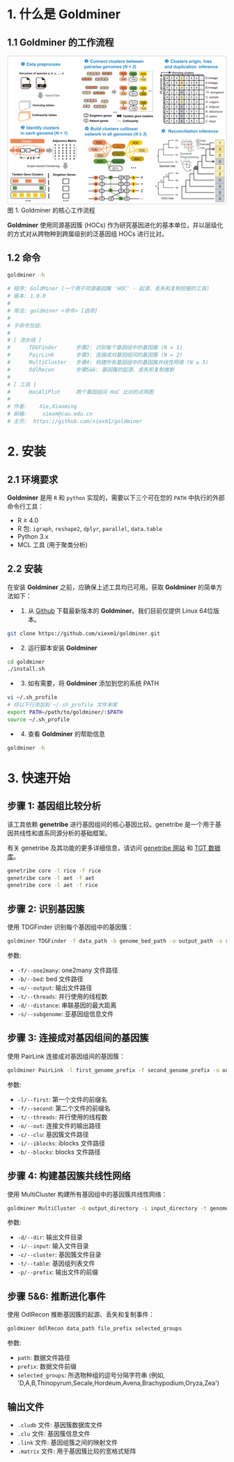 # 1. 什么是 Goldminer

## 1.1 Goldminer 的工作流程

![goldminer](assets\images\goldminer-workflow.png)
图 1. Goldminer 的核心工作流程

**Goldminer** 使用同源基因簇 (HOCs) 作为研究基因进化的基本单位，并以层级化的方式对从跨物种到跨属级别的泛基因组 HOCs 进行比对。

## 1.2 命令
```sh
goldminer -h
```

```sh
# 程序: GoldMiner (一个用于同源基因簇 'HOC' - 起源、丢失和复制挖掘的工具)
# 版本: 1.0.0
# 
# 用法: goldminer <命令> [选项]
# 
# 子命令包括:
# 
# [ 流水线 ]
#      TDGFinder      步骤2: 识别每个基因组中的基因簇 (N = 1)
#      PairLink       步骤3: 连接成对基因组间的基因簇 (N = 2)
#      MultiCluster   步骤4: 构建所有基因组中的基因簇共线性网络 (N ≥ 3)
#      OdlRecon       步骤5&6: 基因簇的起源、丢失和复制推断
# 
# [ 工具 ]
#      HocAliPlot     两个基因组间 HoC 比对的点阵图
# 
# 作者:    Xie,Xiaoming
# 邮箱:     xiexm@cau.edu.cn
# 主页:  https://github.com/xiexm1/goldminer
```

# 2. 安装

## 2.1 环境要求

**Goldminer** 是用 `R` 和 `python` 实现的，需要以下三个可在您的 `PATH` 中执行的外部命令行工具：

- R ≥ 4.0
- R 包: `igraph`, `reshape2`, `dplyr`, `parallel`, `data.table`
- Python 3.x
- MCL 工具 (用于聚类分析)

## 2.2 安装
在安装 **Goldminer** 之前，应确保上述工具均已可用。获取 **Goldminer** 的简单方法如下：

- 1. 从 [Github](https://github.com/xiexm1/goldminer) 下载最新版本的 **Goldminer**。我们目前仅提供 Linux 64位版本。
```sh
git clone https://github.com/xiexm1/goldminer.git
```
- 2. 运行脚本安装 **Goldminer**
```sh
cd goldminer
./install.sh
```
- 3. 如有需要，将 **Goldminer** 添加到您的系统 PATH
```sh
vi ~/.sh_profile
# 将以下行添加到 ~/.sh_profile 文件末尾
export PATH=/path/to/goldminer/:$PATH
source ~/.sh_profile
```
- 4. 查看 **Goldminer** 的帮助信息
```sh
goldminer -h
```

# 3. 快速开始

## 步骤 1: 基因组比较分析
该工具依赖 **genetribe** 进行基因组间的核心基因比较。genetribe 是一个用于基因共线性和直系同源分析的基础框架。

有关 genetribe 及其功能的更多详细信息，请访问 [genetribe 网站](https://chenym1.github.io/genetribe/) 和 [TGT 数据库](http://wheat.cau.edu.cn/TGT/)。
```sh
genetribe core -l rice -f rice
genetribe core -l aet -f aet
genetribe core -l aet -f rice
```

## 步骤 2: 识别基因簇
使用 TDGFinder 识别每个基因组中的基因簇：
```sh
goldminer TDGFinder -f data_path -b genome_bed_path -o output_path -s subgenome_info_file -t num_threads -d max_distance
```

参数:
- `-f/--one2many`: one2many 文件路径
- `-b/--bed`: bed 文件路径
- `-o/--output`: 输出文件路径
- `-t/--threads`: 并行使用的线程数
- `-d/--distance`: 串联基因的最大距离
- `-s/--subgenome`: 亚基因组信息文件

## 步骤 3: 连接成对基因组间的基因簇
使用 PairLink 连接成对基因组间的基因簇：
```sh
goldminer PairLink -l first_genome_prefix -f second_genome_prefix -o output_path -c cluster_path -i iblocks_path -b blocks_path -t num_threads
```

参数:
- `-l/--first`: 第一个文件的前缀名
- `-f/--second`: 第二个文件的前缀名
- `-t/--threads`: 并行使用的线程数
- `-o/--out`: 连接文件的输出路径
- `-c/--clu`: 基因簇文件路径
- `-i/--iblocks`: iblocks 文件路径
- `-b/--blocks`: blocks 文件路径

## 步骤 4: 构建基因簇共线性网络
使用 MultiCluster 构建所有基因组中的基因簇共线性网络：
```sh
goldminer MultiCluster -d output_directory -i input_directory -t genome_list_file -p output_prefix -c cluster_files_directory
```

参数:
- `-d/--dir`: 输出文件目录
- `-i/--input`: 输入文件目录
- `-c/--cluster`: 基因簇文件目录
- `-t/--table`: 基因组列表文件
- `-p/--prefix`: 输出文件的前缀

## 步骤 5&6: 推断进化事件
使用 OdlRecon 推断基因簇的起源、丢失和复制事件：
```sh
goldminer OdlRecon data_path file_prefix selected_groups
```

参数:
- `path`: 数据文件路径
- `prefix`: 数据文件前缀
- `selected_groups`: 所选物种组的逗号分隔字符串 (例如, 'D,A,B,Thinopyrum,Secale,Hordeum,Avena,Brachypodium,Oryza,Zea')

## 输出文件

- `.cludb` 文件: 基因簇数据库文件
- `.clu` 文件: 基因簇信息文件
- `.link` 文件: 基因组簇之间的映射文件
- `.matrix` 文件: 用于基因簇比较的宽格式矩阵